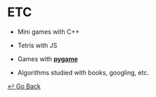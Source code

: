 # ETC

- Mini games with C++
- Tetris with JS

- Games with **[pygame](https://www.pygame.org)**

- Algorithms studied with books, googling, etc.

[↩️ Go Back](https://github.com/lisy0123/Study/tree/master/ETC)

